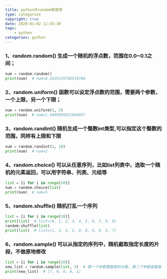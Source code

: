 ```yaml
---
title: python中random库使用
type: categories
copyright: true
date: 2020-01-02 11:55:30
tags:
    - python
categories: python
---
```


### 1、random.random() 生成一个随机的浮点数，范围在0.0~0.1之间；

```python
num = random.random()
print(num)  # num=0.4329135788510704
```
### 2、random.uniform() 函数可以设定浮点数的范围，需要两个参数，一个上限，另一个下限；

<!--more-->

```python
num = random.uniform(1, 2)
print(num)  # num=1.9499995621894857
```
### 3、random.randint() 随机生成一个整数int类型,可以指定这个整数的范围，同样有上限和下限

```python
num = random.randint(1, 10)
print(num)  # num=2
```
### 4、random.choice() 可以从任意序列，比如list列表中，选取一个随机的元素返回，可以用字符串、列表、元组等

```python
list = [i for i in range(10)]
num = random.choice(list)
print(num)  # num=5
```
### 5、random.shuffle() 随机打乱一个序列

```python
list = [i for i in range(10)]
print(list)  # list=[0, 1, 2, 3, 4, 5, 6, 7, 8, 9]
random.shuffle(list)
print(list)  # list=[1, 5, 4, 2, 0, 6, 9, 8, 3, 7]
```
### 6、random.sample() 可以从指定的序列中，随机截取指定长度的片段，不做原地修改

```python
list = [i for i in range(10)]
new_list = random.sample(list, 5)  # 第一个参数要截取的对象，第二个参数是截取的长度
print(new_list)  # [7, 9, 0, 8, 1]
```